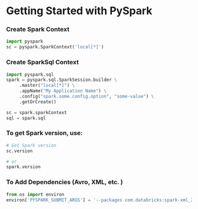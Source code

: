 # Getting Started with PySpark





### Create Spark Context

```python
import pyspark
sc = pyspark.SparkContext('local[*]')
```

### Create SparkSql Context

```python
import pyspark.sql
spark = pyspark.sql.SparkSession.builder \
     .master("local[*]") \
     .appName("My Application Name") \
     .config("spark.some.config.option", "some-value") \
     .getOrCreate()

sc = spark.sparkContext
sql = spark.sql
```

### To get Spark version, use:

```python
# Get Spark version
sc.version

# or
spark.version
```

### To Add Dependencies \(Avro, XML, etc. \)

```python
from os import environ
environ['PYSPARK_SUBMIT_ARGS'] = '--packages com.databricks:spark-xml_2.11:0.4.1,com.databricks:spark-avro_2.11:4.0.0,org.mariadb.jdbc:mariadb-java-client:2.3.0,mysql:mysql-connector-java:8.0.13 pyspark-shell' 
```



